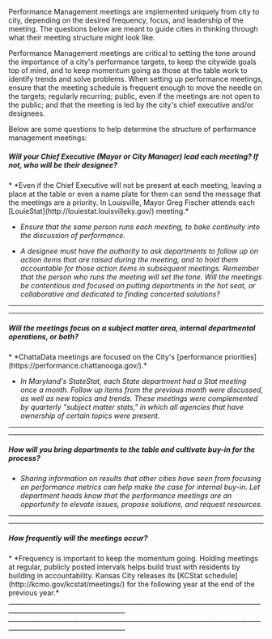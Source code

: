 Performance Management meetings are implemented uniquely from city to city, depending on the desired frequency, focus, and leadership of the meeting. The questions below are meant to guide cities in thinking through what their meeting structure might look like.

Performance Management meetings are critical to setting the tone around the importance of a city's performance targets, to keep the citywide goals top of mind, and to keep momentum going as those at the table work to identify trends and solve problems. When setting up performance meetings, ensure that the meeting schedule is frequent enough to move the needle on the targets; regularly recurring; public, even if the meetings are not open to the public; and that the meeting is led by the city's chief executive and/or designees.

Below are some questions to help determine the structure of performance management meetings:

<h5>Will your Chief Executive (Mayor or City Manager) lead each meeting?
If not, who will be their designee?</h5>
* *Even if the Chief Executive will not be present at each meeting, leaving a place at the table or even a name plate for them can send the message that the meetings are a priority. In Louisville, Mayor Greg Fischer attends each [LouieStat](http://louiestat.louisvilleky.gov/) meeting.*

* *Ensure that the same person runs each meeting, to bake continuity into the discussion of performance.*

* *A designee must have the authority to ask departments to follow up on action items that are raised during the meeting, and to hold them accountable for those action items in subsequent meetings. Remember that the person who runs the meeting will set the tone. Will the meetings be contentious and focused on putting departments in the hot seat, or collaborative and dedicated to finding concerted solutions?*

__________________________________________________________________________________________________________________
__________________________________________________________________________________________________________________

<h5>Will the meetings focus on a subject matter area, internal departmental operations, or both?</h5>
* *ChattaData meetings are focused on the City's [performance priorities](https://performance.chattanooga.gov/).*

* *In Maryland's StateStat, each State department had a Stat meeting once a month. Follow up items from the previous month were discussed, as well as new topics and trends. These meetings were complemented by quarterly "subject matter stats," in which all agencies that have ownership of certain topics were present.*
__________________________________________________________________________________________________________________
__________________________________________________________________________________________________________________

<h5>How will you bring departments to the table and cultivate buy-in for the process?</h5>

* *Sharing information on results that other cities have seen from focusing on performance metrics can help make the case for internal buy-in. Let department heads know that the performance meetings are an opportunity to elevate issues, propose solutions, and request resources.*
__________________________________________________________________________________________________________________
__________________________________________________________________________________________________________________

<h5>How frequently will the meetings occur?</h5>
* *Frequency is important to keep the momentum going. Holding meetings at regular, publicly posted intervals helps build trust with residents by building in accountability.
Kansas City releases its [KCStat schedule](http://kcmo.gov/kcstat/meetings/) for the following year at the end of the previous year.*
__________________________________________________________________________________________________________________
__________________________________________________________________________________________________________________



